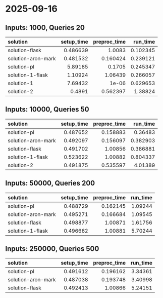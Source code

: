 # 2025-09-16

## Inputs: 1000, Queries 20

| solution           |   setup_time |   preproc_time |   run_time |
|:-------------------|-------------:|---------------:|-----------:|
| solution-flask     |     0.486639 |       1.0083   |   0.102345 |
| solution-aron-mark |     0.481532 |       0.160424 |   0.239121 |
| solution-pl        |     5.89185  |       0.1705   |   0.245347 |
| solution-1-flask   |     1.10924  |       1.06439  |   0.266057 |
| solution-1         |     7.69432  |       1e-06    |   0.629653 |
| solution-2         |     0.4891   |       0.562397 |   1.38824  |

## Inputs: 10000, Queries 50

| solution           |   setup_time |   preproc_time |   run_time |
|:-------------------|-------------:|---------------:|-----------:|
| solution-pl        |     0.487652 |       0.158883 |   0.36483  |
| solution-aron-mark |     0.492097 |       0.156097 |   0.382903 |
| solution-flask     |     0.491702 |       1.00856  |   0.386881 |
| solution-1-flask   |     0.523622 |       1.00882  |   0.804337 |
| solution-2         |     0.491875 |       0.535597 |   4.01389  |

## Inputs: 50000, Queries 200

| solution           |   setup_time |   preproc_time |   run_time |
|:-------------------|-------------:|---------------:|-----------:|
| solution-pl        |     0.488729 |       0.162145 |    1.09244 |
| solution-aron-mark |     0.495271 |       0.166684 |    1.09545 |
| solution-flask     |     0.498877 |       1.00871  |    1.61756 |
| solution-1-flask   |     0.496662 |       1.00881  |    5.70244 |

## Inputs: 250000, Queries 500

| solution           |   setup_time |   preproc_time |   run_time |
|:-------------------|-------------:|---------------:|-----------:|
| solution-pl        |     0.491612 |       0.196162 |    3.34361 |
| solution-aron-mark |     0.487038 |       0.193748 |    3.40998 |
| solution-flask     |     0.492413 |       1.00866  |    5.24151 |
